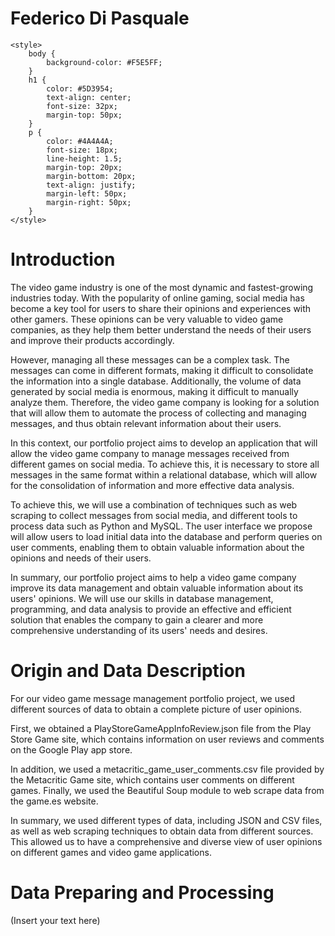 # Federico Di Pasquale

<!DOCTYPE html>
<html>
<head>
	<title>Video Game Message Management Portfolio Project</title>
	
	<style>
		body {
			background-color: #F5E5FF;
		}
		h1 {
			color: #5D3954;
			text-align: center;
			font-size: 32px;
			margin-top: 50px;
		}
		p {
			color: #4A4A4A;
			font-size: 18px;
			line-height: 1.5;
			margin-top: 20px;
			margin-bottom: 20px;
			text-align: justify;
			margin-left: 50px;
			margin-right: 50px;
		}
	</style>
</head>
<body>
	<h1>Introduction</h1>
	<p>The video game industry is one of the most dynamic and fastest-growing industries today. With the popularity of online gaming, social media has become a key tool for users to share their opinions and experiences with other gamers. These opinions can be very valuable to video game companies, as they help them better understand the needs of their users and improve their products accordingly.</p>
	<p>However, managing all these messages can be a complex task. The messages can come in different formats, making it difficult to consolidate the information into a single database. Additionally, the volume of data generated by social media is enormous, making it difficult to manually analyze them. Therefore, the video game company is looking for a solution that will allow them to automate the process of collecting and managing messages, and thus obtain relevant information about their users.</p>
	<p>In this context, our portfolio project aims to develop an application that will allow the video game company to manage messages received from different games on social media. To achieve this, it is necessary to store all messages in the same format within a relational database, which will allow for the consolidation of information and more effective data analysis.</p>
	<p>To achieve this, we will use a combination of techniques such as web scraping to collect messages from social media, and different tools to process data such as Python and MySQL. The user interface we propose will allow users to load initial data into the database and perform queries on user comments, enabling them to obtain valuable information about the opinions and needs of their users.</p>
	<p>In summary, our portfolio project aims to help a video game company improve its data management and obtain valuable information about its users' opinions. We will use our skills in database management, programming, and data analysis to provide an effective and efficient solution that enables the company to gain a clearer and more comprehensive understanding of its users' needs and desires.</p>
  <h1>Origin and Data Description</h1>
<p>For our video game message management portfolio project, we used different sources of data to obtain a complete picture of user opinions.</p>
<p>First, we obtained a PlayStoreGameAppInfoReview.json file from the Play Store Game site, which contains information on user reviews and comments on the Google Play app store.</p>
<p>In addition, we used a metacritic_game_user_comments.csv file provided by the Metacritic Game site, which contains user comments on different games. Finally, we used the Beautiful Soup module to web scrape data from the game.es website.</p>
<p>In summary, we used different types of data, including JSON and CSV files, as well as web scraping techniques to obtain data from different sources. This allowed us to have a comprehensive and diverse view of user opinions on different games and video game applications.</p>

<h1>Data Preparing and Processing</h1>
<p>(Insert your text here)</p>
</body>
</html>

